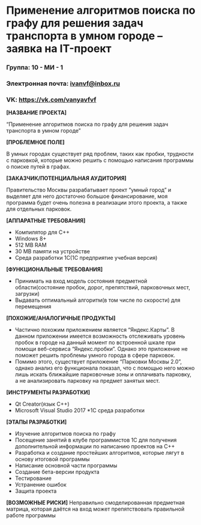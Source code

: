 # Применение алгоритмов поиска по графу для решения задач транспорта в умном городе – заявка на IT-проект
### Группа: 10 - МИ - 1
### Электронная почта: ivanvf@inbox.ru
### VK: https://vk.com/vanyavfvf

**[НАЗВАНИЕ ПРОЕКТА]**

“Применение алгоритмов поиска по графу для решения задач транспорта в умном городе”

**[ПРОБЛЕМНОЕ ПОЛЕ]**

В умных городах существует ряд проблем, таких как пробки, трудности с парковкой, которые можно решить с помощью написания программы о поиске путей в графах.

**[ЗАКАЗЧИК/ПОТЕНЦИАЛЬНАЯ АУДИТОРИЯ]**

Правительство Москвы разрабатывает проект “умный город” и выделяет для него достаточно большое финансирование, моя программа будет очень полезна в реализации этого проекта, а также для отдельных парковок.

**[АППАРАТНЫЕ ТРЕБОВАНИЯ]**

* Компилятор для C++
* Windows 8+
* 512 MB RAM
* 30 MB памяти на устройстве
* Среда разработки 1C(1С предприятие учебная версия)

**[ФУНКЦИОНАЛЬНЫЕ ТРЕБОВАНИЯ]**

* Принимать на вход модель состояния предметной области(состояние пробок, дорог, препятствий, парковочных мест, загрузки)
*	Выдавать оптимальный алгоритм(в том числе по скорости) для перемещения

**[ПОХОЖИЕ/АНАЛОГИЧНЫЕ ПРОДУКТЫ]**

* Частично похожим приложением является “Яндекс.Карты”. В данном приложении имеется возможность отслеживать уровень пробок в городе на данный момент по встроенной шкале при помощи веб-сервиса “Яндекс.пробки”. Однако это приложение не поможет решить проблемы умного города в сфере парковок.
* Помимо этого, существует приложение “Парковки Москвы 2.0”, однако анализ его функционала показал, что с помощью него можно лишь искать ближайшие парковочные зоны и оплачивать парковку, а не анализировать парковку на предмет занятых мест.

**[ИНСТРУМЕНТЫ РАЗРАБОТКИ]** 

* Qt Creator(язык С++)
* Microsoft Visual Studio 2017
*1С среда разработки

**[ЭТАПЫ РАЗРАБОТКИ]**

* Изучение алгоритмов поиска по графу
* Посещение занятий в клубе программистов 1С для получения дополнительной информации по написанию проектов на C++
* Разработка и создание простейших алгоритмов, которые лягут в основу итоговой программы
* Написание основной части программы
* Создание бета-версии продукта
* Тестирование
* Устранение ошибок
* Защита проекта

**[ВОЗМОЖНЫЕ РИСКИ]**
Неправильно смоделированная предметная матрица, которая даётся на вход может препятствовать правильной работе программы
